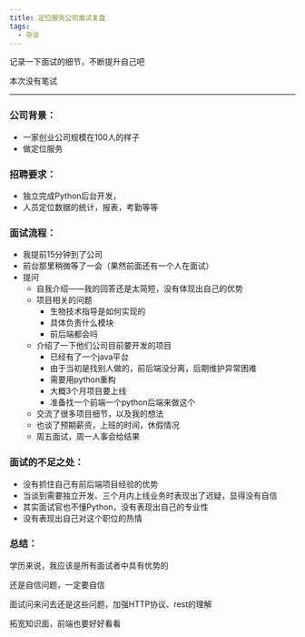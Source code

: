 ```yaml
---
title: 定位服务公司面试复盘
tags:
  - 杂谈
---
```


记录一下面试的细节，不断提升自己吧

本次没有笔试

<!--more-->

------

### 公司背景：

- 一家创业公司规模在100人的样子
- 做定位服务

### 招聘要求：

-  独立完成Python后台开发，
- 人员定位数据的统计，报表，考勤等等

### 面试流程：

- 我提前15分钟到了公司
- 前台那里稍微等了一会（果然前面还有一个人在面试）
- 提问
  - 自我介绍——我的回答还是太简短，没有体现出自己的优势
  - 项目相关的问题
    - 生物技术指导是如何实现的
    - 具体负责什么模块
    - 前后端都会吗
  - 介绍了一下他们公司目前要开发的项目
    - 已经有了一个java平台
    - 由于当初是找别人做的，前后端没分离，后期维护异常困难
    - 需要用python重构
    - 大概3个月项目要上线
    - 准备找一个前端一个python后端来做这个
  - 交流了很多项目细节，以及我的想法
  - 也谈了预期薪资，上班的时间，休假情况
  - 周五面试，周一人事会给结果

### 面试的不足之处：

- 没有抓住自己有前后端项目经验的优势
- 当谈到需要独立开发、三个月内上线业务时表现出了迟疑，显得没有自信
- 其实面试官也不懂Python，没有表现出自己的专业性
- 没有表现出自己对这个职位的热情



### 总结：

学历来说，我应该是所有面试者中具有优势的

还是自信问题，一定要自信

面试问来问去还是这些问题，加强HTTP协议、rest的理解

拓宽知识面，前端也要好好看看



